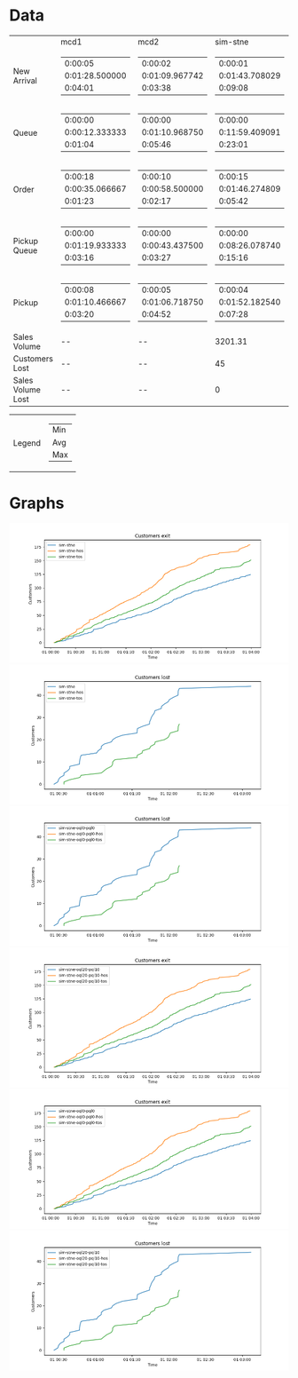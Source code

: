
  <h1>Data</h1>
  <table>
  <tr>
    <td></td>
    <td>mcd1</td>
    <td>mcd2</td>
    <td>sim-stne</td>
    <td>sim-stne-hos</td>
    <td>sim-stne-tos</td>
  </tr>
  <tr>
    <td>New Arrival</td>
    <td>
      <table>
        <tr>
          <td>0:00:05</td>
        </tr>
        <tr>
          <td>0:01:28.500000</td>
        </tr>
        <tr>
          <td>0:04:01</td>
        </tr>
      </table>
    </td>
    <td>
      <table>
        <tr>
          <td>0:00:02</td>
        </tr>
        <tr>
          <td>0:01:09.967742</td>
        </tr>
        <tr>
          <td>0:03:38</td>
        </tr>
      </table>
    </td>
    <td>
      <table>
        <tr>
          <td>0:00:01</td>
        </tr>
        <tr>
          <td>0:01:43.708029</td>
        </tr>
        <tr>
          <td>0:09:08</td>
        </tr>
      </table>
    </td>
    <td>
      <table>
        <tr>
          <td>0:00:01</td>
        </tr>
        <tr>
          <td>0:01:18.065934</td>
        </tr>
        <tr>
          <td>0:09:08</td>
        </tr>
      </table>
    </td>
    <td>
      <table>
        <tr>
          <td>0:00:01</td>
        </tr>
        <tr>
          <td>0:01:32.259740</td>
        </tr>
        <tr>
          <td>0:09:08</td>
        </tr>
      </table>
    </td>
  </tr>
  <tr>
    <td>Queue</td>
    <td>
      <table>
        <tr>
          <td>0:00:00</td>
        </tr>
        <tr>
          <td>0:00:12.333333</td>
        </tr>
        <tr>
          <td>0:01:04</td>
        </tr>
      </table>
    </td>
    <td>
      <table>
        <tr>
          <td>0:00:00</td>
        </tr>
        <tr>
          <td>0:01:10.968750</td>
        </tr>
        <tr>
          <td>0:05:46</td>
        </tr>
      </table>
    </td>
    <td>
      <table>
        <tr>
          <td>0:00:00</td>
        </tr>
        <tr>
          <td>0:11:59.409091</td>
        </tr>
        <tr>
          <td>0:23:01</td>
        </tr>
      </table>
    </td>
    <td>
      <table>
        <tr>
          <td>0:00:00</td>
        </tr>
        <tr>
          <td>0:01:23.224044</td>
        </tr>
        <tr>
          <td>0:05:10</td>
        </tr>
      </table>
    </td>
    <td>
      <table>
        <tr>
          <td>0:00:00</td>
        </tr>
        <tr>
          <td>0:07:11.619355</td>
        </tr>
        <tr>
          <td>0:20:02</td>
        </tr>
      </table>
    </td>
  </tr>
  <tr>
    <td>Order</td>
    <td>
      <table>
        <tr>
          <td>0:00:18</td>
        </tr>
        <tr>
          <td>0:00:35.066667</td>
        </tr>
        <tr>
          <td>0:01:23</td>
        </tr>
      </table>
    </td>
    <td>
      <table>
        <tr>
          <td>0:00:10</td>
        </tr>
        <tr>
          <td>0:00:58.500000</td>
        </tr>
        <tr>
          <td>0:02:17</td>
        </tr>
      </table>
    </td>
    <td>
      <table>
        <tr>
          <td>0:00:15</td>
        </tr>
        <tr>
          <td>0:01:46.274809</td>
        </tr>
        <tr>
          <td>0:05:42</td>
        </tr>
      </table>
    </td>
    <td>
      <table>
        <tr>
          <td>0:00:13</td>
        </tr>
        <tr>
          <td>0:00:46.666667</td>
        </tr>
        <tr>
          <td>0:03:00</td>
        </tr>
      </table>
    </td>
    <td>
      <table>
        <tr>
          <td>0:00:14</td>
        </tr>
        <tr>
          <td>0:01:13.006494</td>
        </tr>
        <tr>
          <td>0:04:59</td>
        </tr>
      </table>
    </td>
  </tr>
  <tr>
    <td>Pickup Queue</td>
    <td>
      <table>
        <tr>
          <td>0:00:00</td>
        </tr>
        <tr>
          <td>0:01:19.933333</td>
        </tr>
        <tr>
          <td>0:03:16</td>
        </tr>
      </table>
    </td>
    <td>
      <table>
        <tr>
          <td>0:00:00</td>
        </tr>
        <tr>
          <td>0:00:43.437500</td>
        </tr>
        <tr>
          <td>0:03:27</td>
        </tr>
      </table>
    </td>
    <td>
      <table>
        <tr>
          <td>0:00:00</td>
        </tr>
        <tr>
          <td>0:08:26.078740</td>
        </tr>
        <tr>
          <td>0:15:16</td>
        </tr>
      </table>
    </td>
    <td>
      <table>
        <tr>
          <td>0:00:00</td>
        </tr>
        <tr>
          <td>0:03:18.955801</td>
        </tr>
        <tr>
          <td>0:08:06</td>
        </tr>
      </table>
    </td>
    <td>
      <table>
        <tr>
          <td>0:00:00</td>
        </tr>
        <tr>
          <td>0:05:51.084967</td>
        </tr>
        <tr>
          <td>0:11:20</td>
        </tr>
      </table>
    </td>
  </tr>
  <tr>
    <td>Pickup</td>
    <td>
      <table>
        <tr>
          <td>0:00:08</td>
        </tr>
        <tr>
          <td>0:01:10.466667</td>
        </tr>
        <tr>
          <td>0:03:20</td>
        </tr>
      </table>
    </td>
    <td>
      <table>
        <tr>
          <td>0:00:05</td>
        </tr>
        <tr>
          <td>0:01:06.718750</td>
        </tr>
        <tr>
          <td>0:04:52</td>
        </tr>
      </table>
    </td>
    <td>
      <table>
        <tr>
          <td>0:00:04</td>
        </tr>
        <tr>
          <td>0:01:52.182540</td>
        </tr>
        <tr>
          <td>0:07:28</td>
        </tr>
      </table>
    </td>
    <td>
      <table>
        <tr>
          <td>0:00:05</td>
        </tr>
        <tr>
          <td>0:01:05.894444</td>
        </tr>
        <tr>
          <td>0:03:52</td>
        </tr>
      </table>
    </td>
    <td>
      <table>
        <tr>
          <td>0:00:05</td>
        </tr>
        <tr>
          <td>0:01:27.875000</td>
        </tr>
        <tr>
          <td>0:05:31</td>
        </tr>
      </table>
    </td>
  </tr>
  <tr>
    <td>Sales Volume</td>
          <td>--</td>
          <td>--</td>
          <td>3201.31</td>
          <td>1837.5</td>
          <td>2522.76</td>
  </tr>
  <tr>
    <td>Customers Lost</td>
          <td>--</td>
          <td>--</td>
          <td>45</td>
          <td>0</td>
          <td>28</td>
  </tr>
  <tr>
    <td>Sales Volume Lost</td>
          <td>--</td>
          <td>--</td>
          <td>0</td>
          <td>0</td>
          <td>0</td>
  </tr>
  </table>
    
  <table>
    <tr>
      <td>Legend</td>
      <td>
        <table>
          <tr>
            <td>Min</td>
          </tr>
          <tr>
            <td>Avg</td>
          </tr>
          <tr>
            <td>Max</td>
          </tr>
        </table>
      </td>
    </tr>
  </table>
  
  <h1>Graphs</h1>
  <img src="graphs/customers_exit-default.png" alt="customers_exit-default.png">
  <img src="graphs/customers_lost-default.png" alt="customers_lost-default.png">
  <img src="graphs/customers_lost-oql0-pql0.png" alt="customers_lost-oql0-pql0.png">
  <img src="graphs/customers_exit-oql20-pql10.png" alt="customers_exit-oql20-pql10.png">
  <img src="graphs/customers_exit-oql0-pql0.png" alt="customers_exit-oql0-pql0.png">
  <img src="graphs/customers_lost-oql20-pql10.png" alt="customers_lost-oql20-pql10.png">